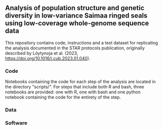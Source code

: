 ## Analysis of population structure and genetic diversity in low-variance Saimaa ringed seals using low-coverage whole-genome sequence data
This repository contains code, instructions and a test dataset for replicating the analysis documented in the STAR protocols publication, originally described by Löytynoja et al. (2023, https://doi.org/10.1016/j.cub.2023.01.040).

### Code
Notebooks containing the code for each step of the analysis are located in the directory "scripts/". For steps that include both R and bash, three notebooks are provided: one with R, one with bash and one python notebook containing the code for the entirety of the step. 

### Data

### Software
